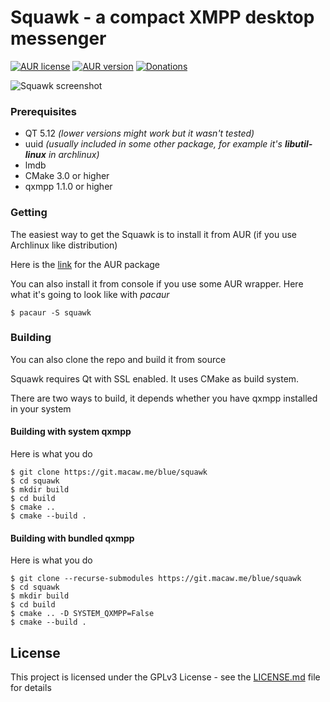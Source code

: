 # Squawk - a compact XMPP desktop messenger

[![AUR license](https://img.shields.io/aur/license/squawk?style=flat-square)](https://git.macaw.me/blue/squawk/raw/branch/master/LICENSE.md)
[![AUR version](https://img.shields.io/aur/version/squawk?style=flat-square)](https://aur.archlinux.org/packages/squawk/)
[![Donations](http://img.shields.io/liberapay/patrons/macaw.me.svg?logo=liberapay&style=flat-square)](https://liberapay.com/macaw.me)

![Squawk screenshot](https://macaw.me/images/squawk/0.1.2.png)

### Prerequisites

- QT 5.12 *(lower versions might work but it wasn't tested)*
- uuid _(usually included in some other package, for example it's ***libutil-linux*** in archlinux)_
- lmdb
- CMake 3.0 or higher
- qxmpp 1.1.0 or higher

### Getting

The easiest way to get the Squawk is to install it from AUR (if you use Archlinux like distribution)

Here is the [link](https://aur.archlinux.org/packages/squawk/) for the AUR package

You can also install it from console if you use some AUR wrapper. Here what it's going to look like with *pacaur*

```
$ pacaur -S squawk
```

### Building

You can also clone the repo and build it from source

Squawk requires Qt with SSL enabled. It uses CMake as build system.

There are two ways to build, it depends whether you have qxmpp installed in your system

#### Building with system qxmpp

Here is what you do

```
$ git clone https://git.macaw.me/blue/squawk
$ cd squawk
$ mkdir build
$ cd build
$ cmake ..
$ cmake --build .
```

#### Building with bundled qxmpp

Here is what you do

```
$ git clone --recurse-submodules https://git.macaw.me/blue/squawk
$ cd squawk
$ mkdir build
$ cd build
$ cmake .. -D SYSTEM_QXMPP=False
$ cmake --build .
```

## License

This project is licensed under the GPLv3 License - see the [LICENSE.md](LICENSE.md) file for details
